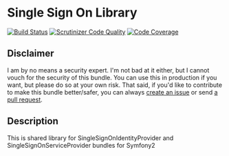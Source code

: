 Single Sign On Library
======================

[![Build Status](https://scrutinizer-ci.com/g/korotovsky/SingleSignOnLibrary/badges/build.png?b=master)](https://scrutinizer-ci.com/g/korotovsky/SingleSignOnLibrary/build-status/master)
[![Scrutinizer Code Quality](https://scrutinizer-ci.com/g/korotovsky/SingleSignOnLibrary/badges/quality-score.png?b=master)](https://scrutinizer-ci.com/g/korotovsky/SingleSignOnLibrary/?branch=master)
[![Code Coverage](https://scrutinizer-ci.com/g/korotovsky/SingleSignOnLibrary/badges/coverage.png?b=master)](https://scrutinizer-ci.com/g/korotovsky/SingleSignOnLibrary/?branch=master)

Disclaimer
--------

I am by no means a security expert. I'm not bad at it either, but I cannot vouch for the security of this bundle.
You can use this in production if you want, but please do so at your own risk.
That said, if you'd like to contribute to make this bundle better/safer, you can always [create an issue](https://github.com/korotovsky/SingleSignOnLibrary/issues) or send [a pull request](https://github.com/korotovsky/SingleSignOnLibrary/pulls).

Description
-----------

This is shared library for SingleSignOnIdentityProvider and SingleSignOnServiceProvider bundles for Symfony2

